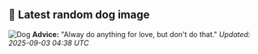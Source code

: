 ## 🐶 Latest random dog image
![Dog](https://images.dog.ceo/breeds/puggle/IMG_080306.jpg)
**Advice:** "Alway do anything for love, but don't do that."
*Updated: 2025-09-03 04:38 UTC*

